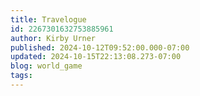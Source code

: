 ```yaml
---
title: Travelogue
id: 2267301632753885961
author: Kirby Urner
published: 2024-10-12T09:52:00.000-07:00
updated: 2024-10-15T22:13:08.273-07:00
blog: world_game
tags: 
---
```


